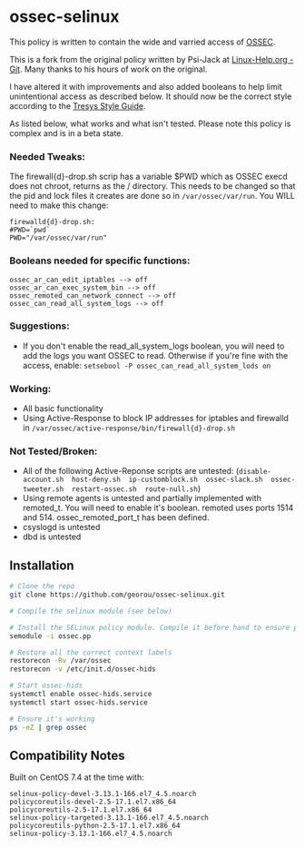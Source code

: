 # ossec-selinux

This policy is written to contain the wide and varried access of [OSSEC](https://ossec.github.io).

This is a fork from the original policy written by Psi-Jack at [Linux-Help.org - Git](https://git.linux-help.org/Linux-Help/selinux-ossec/src/bugfix/style-organization/ossec.te). Many thanks to his hours of work on the original.

I have altered it with improvements and also added booleans to help limit unintentional access as described below. It should now be the correct style according to the [Tresys Style Guide](https://github.com/TresysTechnology/refpolicy/wiki/StyleGuide).

As listed below, what works and what isn't tested. Please note this policy is complex and is in a beta state.

### Needed Tweaks:
The firewall{d}-drop.sh scrip has a variable $PWD which as OSSEC execd does not chroot, returns as the / directory. This needs to be changed so that the pid and lock files it creates are done so in `/var/ossec/var/run`. You WILL need to make this change:
```
firewalld{d}-drop.sh:
#PWD=`pwd`
PWD="/var/ossec/var/run"
```

### Booleans needed for specific functions:
```
ossec_ar_can_edit_iptables --> off
ossec_ar_can_exec_system_bin --> off
ossec_remoted_can_network_connect --> off
ossec_can_read_all_system_logs --> off
```

### Suggestions:
* If you don't enable the read_all_system_logs boolean, you will need to add the logs you want OSSEC to read. Otherwise if you're fine with the access, enable: `setsebool -P ossec_can_read_all_system_lods on`


### Working:
* All basic functionality
* Using Active-Response to block IP addresses for iptables and firewalld in `/var/ossec/active-response/bin/firewall{d}-drop.sh`


### Not Tested/Broken:
* All of the following Active-Reponse scripts are untested: (`disable-account.sh  host-deny.sh  ip-customblock.sh  ossec-slack.sh  ossec-tweeter.sh  restart-ossec.sh  route-null.sh`)
* Using remote agents is untested and partially implemented with remoted_t. You will need to enable it's boolean. remoted uses ports 1514 and 514. ossec_remoted_port_t has been defined.
* csyslogd is untested
* dbd is untested


## Installation
```sh
# Clone the repo
git clone https://github.com/georou/ossec-selinux.git

# Compile the selinux module (see below)

# Install the SELinux policy module. Compile it before hand to ensure proper compatibility (see below)
semodule -i ossec.pp

# Restore all the correct context labels
restorecon -Rv /var/ossec
restorecon -v /etc/init.d/ossec-hids

# Start ossec-hids
systemctl enable ossec-hids.service
systemctl start ossec-hids.service

# Ensure it's working
ps -eZ | grep ossec
```


## Compatibility Notes
Built on CentOS 7.4 at the time with:
```
selinux-policy-devel-3.13.1-166.el7_4.5.noarch
policycoreutils-devel-2.5-17.1.el7.x86_64
policycoreutils-2.5-17.1.el7.x86_64
selinux-policy-targeted-3.13.1-166.el7_4.5.noarch
policycoreutils-python-2.5-17.1.el7.x86_64
selinux-policy-3.13.1-166.el7_4.5.noarch
```
